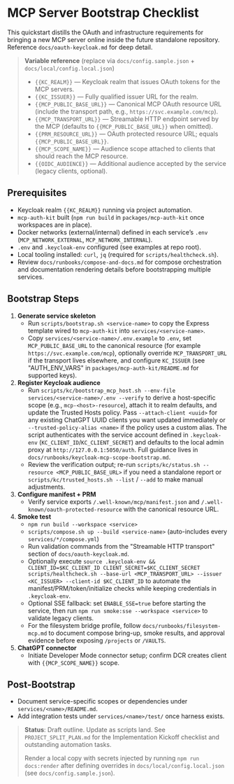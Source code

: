 # MCP Server Bootstrap Checklist

This quickstart distills the OAuth and infrastructure requirements for bringing a new MCP server online inside the future standalone repository. Reference `docs/oauth-keycloak.md` for deep detail.

> **Variable reference** (replace via `docs/config.sample.json` + `docs/local/config.local.json`)
> - `{{KC_REALM}}` — Keycloak realm that issues OAuth tokens for the MCP servers.
> - `{{KC_ISSUER}}` — Fully qualified issuer URL for the realm.
> - `{{MCP_PUBLIC_BASE_URL}}` — Canonical MCP OAuth resource URL (include the transport path, e.g., `https://svc.example.com/mcp`).
> - `{{MCP_TRANSPORT_URL}}` — Streamable HTTP endpoint served by the MCP (defaults to `{{MCP_PUBLIC_BASE_URL}}` when omitted).
> - `{{PRM_RESOURCE_URL}}` — OAuth protected resource URL; equals `{{MCP_PUBLIC_BASE_URL}}`.
> - `{{MCP_SCOPE_NAME}}` — Audience scope attached to clients that should reach the MCP resource.
> - `{{OIDC_AUDIENCE}}` — Additional audience accepted by the service (legacy clients, optional).

## Prerequisites
- Keycloak realm `{{KC_REALM}}` running via project automation.
- `mcp-auth-kit` built (`npm run build` in `packages/mcp-auth-kit` once workspaces are in place).
- Docker networks (external/internal) defined in each service’s `.env` (`MCP_NETWORK_EXTERNAL`, `MCP_NETWORK_INTERNAL`).
- `.env` and `.keycloak-env` configured (see examples at repo root).
- Local tooling installed: `curl`, `jq` (required for `scripts/healthcheck.sh`).
- Review `docs/runbooks/compose-and-docs.md` for compose orchestration and documentation rendering details before bootstrapping multiple services.

## Bootstrap Steps
1. **Generate service skeleton**
   - Run `scripts/bootstrap.sh <service-name>` to copy the Express template wired to `mcp-auth-kit` into `services/<service-name>`.
   - Copy `services/<service-name>/.env.example` to `.env`, set `MCP_PUBLIC_BASE_URL` to the canonical resource (for example `https://svc.example.com/mcp`), optionally override `MCP_TRANSPORT_URL` if the transport lives elsewhere, and configure `KC_ISSUER` (see "AUTH_ENV_VARS" in `packages/mcp-auth-kit/README.md` for supported keys).
2. **Register Keycloak audience**
   - Run `scripts/kc/bootstrap_mcp_host.sh --env-file services/<service-name>/.env --verify` to derive a host-specific scope (e.g., `mcp-<host>-resource`), attach it to realm defaults, and update the Trusted Hosts policy. Pass `--attach-client <uuid>` for any existing ChatGPT UUID clients you want updated immediately or `--trusted-policy-alias <name>` if the policy uses a custom alias. The script authenticates with the service account defined in `.keycloak-env` (`KC_CLIENT_ID`/`KC_CLIENT_SECRET`) and defaults to the local admin proxy at `http://127.0.0.1:5050/auth`. Full guidance lives in `docs/runbooks/keycloak-mcp-scope-bootstrap.md`.
   - Review the verification output; re-run `scripts/kc/status.sh --resource <MCP_PUBLIC_BASE_URL>` if you need a standalone report or `scripts/kc/trusted_hosts.sh --list` / `--add` to make manual adjustments.
3. **Configure manifest + PRM**
   - Verify service exports `/.well-known/mcp/manifest.json` and `/.well-known/oauth-protected-resource` with the canonical resource URL.
4. **Smoke test**
   - `npm run build --workspace <service>`
   - `scripts/compose.sh up --build <service-name>` (auto-includes every `services/*/compose.yml`)
   - Run validation commands from the "Streamable HTTP transport" section of `docs/oauth-keycloak.md`.
   - Optionally execute `source .keycloak-env && CLIENT_ID=$KC_CLIENT_ID CLIENT_SECRET=$KC_CLIENT_SECRET scripts/healthcheck.sh --base-url <MCP_TRANSPORT_URL> --issuer <KC_ISSUER> --client-id $KC_CLIENT_ID` to automate the manifest/PRM/token/initialize checks while keeping credentials in `.keycloak-env`.
   - Optional SSE fallback: set `ENABLE_SSE=true` before starting the service, then run `npm run smoke:sse --workspace <service>` to validate legacy clients.
   - For the filesystem bridge profile, follow `docs/runbooks/filesystem-mcp.md` to document compose bring-up, smoke results, and approval evidence before exposing `/projects` or `/VAULTS`.
5. **ChatGPT connector**
   - Initiate Developer Mode connector setup; confirm DCR creates client with `{{MCP_SCOPE_NAME}}` scope.

## Post-Bootstrap
- Document service-specific scopes or dependencies under `services/<name>/README.md`.
- Add integration tests under `services/<name>/test/` once harness exists.

> **Status**: Draft outline. Update as scripts land. See `PROJECT_SPLIT_PLAN.md` for the Implementation Kickoff checklist and outstanding automation tasks.
>
> Render a local copy with secrets injected by running `npm run docs:render` after defining overrides in `docs/local/config.local.json` (see `docs/config.sample.json`).
